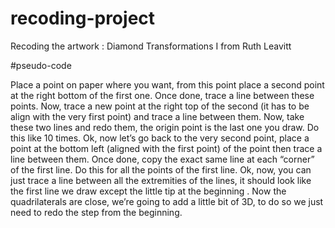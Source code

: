 # recoding-project
Recoding the artwork : Diamond Transformations I from Ruth Leavitt

#pseudo-code

Place a point on paper where you want, from this point place a second point at the right bottom of the first one. Once done, trace a line between these points. Now, trace a new point at the right top of the second (it has to be align with the very first point) and trace a line between them. Now, take these two lines and redo them, the origin point is the last one you draw. Do this like 10 times. 
Ok, now let’s go back to the very second point, place a point at the bottom left (aligned with the first point) of the point then trace a line between them. Once done, copy the exact same line at each “corner” of the first line. Do this for all the points of the first line. 
Ok, now, you can just trace a line between all the extremities of the lines, it should look like the first line we draw except the little tip at the beginning . 
Now the quadrilaterals are close, we’re going to add a little bit of 3D, to do so we just need to redo the step from the beginning. 


